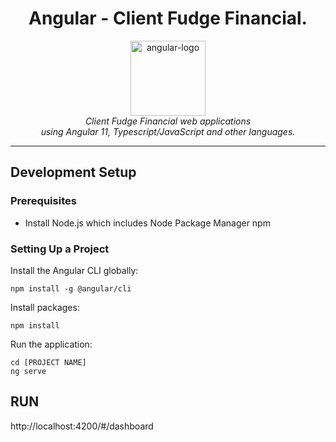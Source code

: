 <h1 align="center">Angular - Client Fudge Financial.</h1>

<p align="center">
  <img src="aio/src/assets/images/logos/angular/angular.png" alt="angular-logo" width="120px" height="120px"/>
  <br>
  <i>Client Fudge Financial web applications  
    <br>  using Angular 11, Typescript/JavaScript and other languages.</i>
  <br>
</p>

<hr>

## Development Setup

### Prerequisites

- Install Node.js which includes Node Package Manager npm

### Setting Up a Project

Install the Angular CLI globally:

```
npm install -g @angular/cli
```

Install packages:

```
npm install
```


Run the application:

```
cd [PROJECT NAME]
ng serve
```
## RUN

http://localhost:4200/#/dashboard


